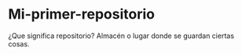 # Mi-primer-repositorio
¿Que significa repositorio?
Almacén o lugar donde se guardan ciertas cosas.
